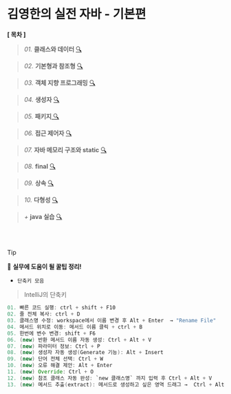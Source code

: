 # 김영한의 실전 자바 - 기본편

**[ 목차 ]**


> *01.* **클래스와 데이터** [🔍](https://github.com/Kim-SeongSu/Inflearn/blob/main/02.%20%EC%9E%90%EB%B0%94%20%EA%B8%B0%EB%B3%B8%ED%8E%B8/01.%20%ED%81%B4%EB%9E%98%EC%8A%A4%EC%99%80%20%EB%8D%B0%EC%9D%B4%ED%84%B0.md)

> *02.* **기본형과 참조형** [ 🔍 ](https://github.com/Kim-SeongSu/Inflearn/blob/main/02.%20%EC%9E%90%EB%B0%94%20%EA%B8%B0%EB%B3%B8%ED%8E%B8/02.%20%EA%B8%B0%EB%B3%B8%ED%98%95%EA%B3%BC%20%EC%B0%B8%EC%A1%B0%ED%98%95.md)

> *03.* **객체 지향 프로그래밍** [ 🔍 ](https://github.com/Kim-SeongSu/Inflearn/blob/main/02.%20%EC%9E%90%EB%B0%94%20%EA%B8%B0%EB%B3%B8%ED%8E%B8/03.%20%EA%B0%9D%EC%B2%B4%20%EC%A7%80%ED%96%A5%20%ED%94%84%EB%A1%9C%EA%B7%B8%EB%9E%98%EB%B0%8D.md)

> *04.* **생성자** [ 🔍 ](https://github.com/Kim-SeongSu/Inflearn/blob/main/02.%20%EC%9E%90%EB%B0%94%20%EA%B8%B0%EB%B3%B8%ED%8E%B8/04.%20%EC%83%9D%EC%84%B1%EC%9E%90.md)

> *05.* **패키지**[ 🔍 ](https://github.com/Kim-SeongSu/Inflearn/blob/main/02.%20%EC%9E%90%EB%B0%94%20%EA%B8%B0%EB%B3%B8%ED%8E%B8/05.%20%ED%8C%A8%ED%82%A4%EC%A7%80.md)

> *06.* **접근 제어자** [ 🔍 ](https://github.com/Kim-SeongSu/Inflearn/blob/main/02.%20%EC%9E%90%EB%B0%94%20%EA%B8%B0%EB%B3%B8%ED%8E%B8/06.%20%EC%A0%91%EA%B7%BC%20%EC%A0%9C%EC%96%B4%EC%9E%90.md)

> *07.* **자바 메모리 구조와 static** [ 🔍 ](https://github.com/Kim-SeongSu/Inflearn/blob/main/02.%20%EC%9E%90%EB%B0%94%20%EA%B8%B0%EB%B3%B8%ED%8E%B8/07.%20Java%20%EB%A9%94%EB%AA%A8%EB%A6%AC%20%EA%B5%AC%EC%A1%B0%EC%99%80%20static.md)

> *08.* **final** [ 🔍 ](https://github.com/Kim-SeongSu/Inflearn/blob/main/02.%20%EC%9E%90%EB%B0%94%20%EA%B8%B0%EB%B3%B8%ED%8E%B8/08.%20final.md)

> *09.* **상속** [ 🔍 ](https://github.com/Kim-SeongSu/Inflearn/blob/main/02.%20%EC%9E%90%EB%B0%94%20%EA%B8%B0%EB%B3%B8%ED%8E%B8/09.%20%EC%83%81%EC%86%8D.md)

> *10.* **다형성** [ 🔍 ](https://github.com/Kim-SeongSu/Inflearn/blob/main/02.%20%EC%9E%90%EB%B0%94%20%EA%B8%B0%EB%B3%B8%ED%8E%B8/10.%20%EB%8B%A4%ED%98%95%EC%84%B1.md)

> *+* **java 실습** [ 🔍 ](https://github.com/Kim-SeongSu/Inflearn/tree/main/02.%20%EC%9E%90%EB%B0%94%20%EA%B8%B0%EB%B3%B8%ED%8E%B8/src)
<br>


## 
> [!TIP]
> 🔆 **실무에 도움이 될 꿀팁 정리!**


- `단축키 모음`
> IntelliJ의 단축키
```java
01. 빠른 코드 실행: ctrl + shift + F10
02. 줄 전체 복사: ctrl + D
03. 클래스명 수정: workspace에서 이름 변경 후 Alt + Enter  → "Rename File"
04. 메서드 위치로 이동: 메서드 이름 클릭 + ctrl + B
05. 한번에 변수 변경: shift + F6
06. (new) 반환 메서드 이름 자동 생성: Ctrl + Alt + V   
07. (new) 파라미터 정보: Ctrl + P
08. (new) 생성자 자동 생성(Generate 기능): Alt + Insert
09. (new) 단어 전체 선택: Ctrl + W
10. (new) 오류 해결 제안: Alt + Enter
11. (new) Override: Ctrl + O
12. (new) 참조 클래스 자동 완성: `new 클래스명` 까지 입력 후 Ctrl + Alt + V
13. (new) 메서드 추출(extract): 메서드로 생성하고 싶은 영역 드래그 →  Ctrl + Alt + M → 메서드 이름 지정

```
<br>
